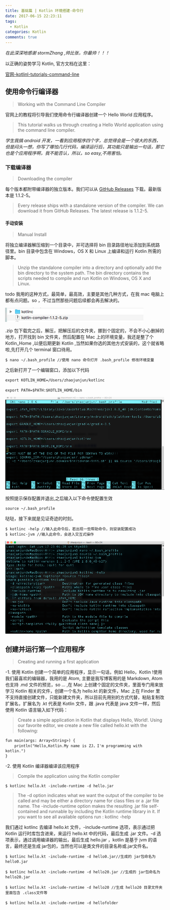```yaml
---
title: 基础篇 | Kotlin 环境搭建-命令行
date: 2017-06-15 22:23:11
tags:
  - Kotlin
categories: Kotlin
comments: true
---
```


*在此深深地感谢 stormZhang ,帅比张，你最帅！！！*

以正确的姿势学习 Kotlin, 官方文档在这里：

[官网-kotlinl-tutorials-command-line](https://kotlinlang.org/docs/tutorials/command-line.html)

## 使用命令行编译器

>Working with the Command Line Compiler

官网上的教程将引导我们使用命令行编译器创建一个 Hello World 应用程序。

>This tutorial walks us through creating a Hello World application using the command line compiler.

*学生我搞 android 开发，一看到应用程序四个字，总觉得会是一个很大的东西，但是闷头一想，你写了哪怕几行代码，编译运行后，其功能只是输出一句话，那它也是个应用程序啊，我不能否认，所以，so easy,不用害怕。*

### 下载编译器

>Downloading the compiler

每个版本都附带编译器的独立版本。我们可以从 [GitHub Releases](https://github.com/JetBrains/kotlin/releases/tag/v1.1.2-5) 下载。最新版本是 1.1.2-5。

>Every release ships with a standalone version of the compiler. We can download it from GitHub Releases. The latest release is 1.1.2-5.

#### 手动安装

>Manual Install

将独立编译器解压缩到一个目录中，并可选择将 bin 目录路径地址添加到系统路径里。bin 目录中包含在 Windows，OS X 和 Linux 上编译和运行 Kotlin 所需的脚本。

>Unzip the standalone compiler into a directory and optionally add the bin directory to the system path. The bin directory contains the scripts needed to compile and run Kotlin on Windows, OS X and Linux.

todo 我用的这种方式，最简单，最高效，主要是其他几种方式，在我 mac 电脑上都有点问题。so ，不过当然那些问题后续都会再去解决的。

![下载的 kotlin-release 包](pic/kotlin-release.png)

.zip 包下载完之后，解压，把解压后的文件夹，挪到个固定的，不会不小心删掉的地方，打开找到 bin 文件夹，然后配置在 Mac 上的环境变量，我还是整了个 Kotlin_Home ,以便后期更新 Kotlin ,当然如果你选的其他方式安装的，这个就省略啦,先打开几个 terminal 窗口待用。

```
$ nano ~/.bash_profile //使用 nano 命令打开 .bash_profile 修改环境变量

```

之后新打开了一个编辑窗口，添加以下代码

```
export KOTLIN_HOME=/Users/zhaojunjun/kotlinc

export PATH=$PATH:$KOTLIN_HOME/bin
```

![配置 kotlin 环境变量](pic/kotlin-path.png)

按照提示保存配置并退出,之后输入以下命令使配置生效

```
source ~/.bash_profile
```

哒哒，接下来就是见证奇迹的时刻。

```
$ kotlinc -help //输入此命令后，若出现一些帮助命令，则安装配置成功
$ kotlinc-jvm //输入此命令，会进入交互式操作
```
![kotlinc-jvm](pic/kotlin_jvm.png)

## 创建并运行第一个应用程序

> Creating and running a first application

-1. 使用 Kotlin 创建一个简单的应用程序，显示一句话，例如 Hello，Kotlin !使用我们最喜欢的编辑器，我用的是 Atom, 主要是我写博客用的是 Markdown, Atom 也支持 .md 文件的预览，so ... ,在 Mac 上创建个固定的文件夹，里面专门用来放学习 Kotlin 相关的文件，创建一个名为 hello.kt 的新文件，Mac 上在 Finder 里不支持直接创建文件，只能新建文件夹，所以目前先用别的方式代替，粘贴复制改扩展名，扩展名为 .kt 代表是 Kotlin 文件，跟 .java 代表是 java 文件一样，然后使用 Kotlin 语言输入如下代码：

>Create a simple application in Kotlin that displays Hello, World!. Using our favorite editor, we create a new file called hello.kt with the following:

```
fun main(args: Array<String>) {
    println("Hello,Kotlin.My name is ZJ，I'm programming with kotlin.")
}
```

-2. 使用 Kotlin 编译器编译该应用程序

>Compile the application using the Kotlin compiler

```
$ kotlinc hello.kt -include-runtime -d hello.jar
```

>The -d option indicates what we want the output of the compiler to be called and may be either a directory name for class files or a .jar file name. The -include-runtime option makes the resulting .jar file self-contained and runnable by including the Kotlin runtime library in it. If you want to see all available options run : kotlinc -help

我们通过 kotlinc 去编译 hello.kt 文件，-include-runtime 选项，表示通过把 Kotlin 运行时库包含进来，来运行 hello.kt 中的代码，最后生成 .jar 文件。-d 选项表示，通过调用编译器的输出，最后生成 hello.jar ，kotlin 是基于 jvm 的语言，最终还是生成 jar包的，当然也可以是类文件的目录名称或.jar文件名。

```
$ kotlinc hello.kt -include-runtime -d hello0.jar//生成的 jar包命名为 hello0.jar

$ kotlinc hello.kt -include-runtime -d hello20.jar //生成的 jar包命名为 hello20.jar

$ kotlinc hello.kt -include-runtime -d hello20 //生成 hello20 目录文件夹 里面包含 .class文件等 

$ kotlinc hello.kt -include-runtime -d hellofolder
```
